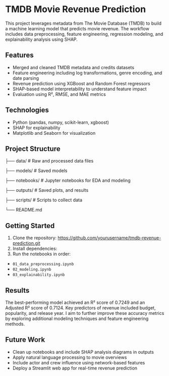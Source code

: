 # TMDB Movie Revenue Prediction

This project leverages metadata from The Movie Database (TMDB) to build a machine learning model that predicts movie revenue. The workflow includes data preprocessing, feature engineering, regression modeling, and explainability analysis using SHAP.

## Features

- Merged and cleaned TMDB metadata and credits datasets
- Feature engineering including log transformations, genre encoding, and date parsing
- Revenue prediction using XGBoost and Random Forest regressors
- SHAP-based model interpretability to understand feature impact
- Evaluation using R², RMSE, and MAE metrics

## Technologies

- Python (pandas, numpy, scikit-learn, xgboost)
- SHAP for explainability
- Matplotlib and Seaborn for visualization

## Project Structure
├── data/ # Raw and processed data files

├── models/ # Saved models

├── notebooks/ # Jupyter notebooks for EDA and modeling

├── outputs/ # Saved plots, and results

├── scripts/ # Scripts to collect data

└── README.md

## Getting Started

1. Clone the repository: https://github.com/yourusername/tmdb-revenue-prediction.git
2. Install dependencies:
3. Run the notebooks in order:
- `01_data_preprocessing.ipynb`
- `02_modeling.ipynb`
- `03_explainability.ipynb`

## Results

The best-performing model achieved an R² score of 0.7249 and an Adjusted R² score of 0.7124. Key predictors of revenue included budget, popularity, and release year.
I aim to further improve these accuracy metrics by exploring additional modeling techniques and feature engineering methods.

## Future Work
- Clean up notebooks and include SHAP analysis diagrams in outputs
- Apply natural language processing to movie overviews
- Include actor and crew influence using network-based features
- Deploy a Streamlit web app for real-time revenue prediction
